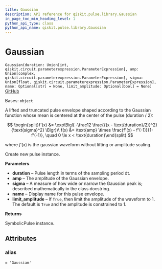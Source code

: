 ```yaml
---
title: Gaussian
description: API reference for qiskit.pulse.library.Gaussian
in_page_toc_min_heading_level: 1
python_api_type: class
python_api_name: qiskit.pulse.library.Gaussian
---
```


# Gaussian

<span id="qiskit.pulse.library.Gaussian" />

`Gaussian(duration: Union[int, qiskit.circuit.parameterexpression.ParameterExpression], amp: Union[complex, qiskit.circuit.parameterexpression.ParameterExpression], sigma: Union[float, qiskit.circuit.parameterexpression.ParameterExpression], name: Optional[str] = None, limit_amplitude: Optional[bool] = None)` [GitHub](https://github.com/qiskit/qiskit/tree/stable/0.22/qiskit/pulse/library/symbolic_pulses.py "view source code")

Bases: `object`

A lifted and truncated pulse envelope shaped according to the Gaussian function whose mean is centered at the center of the pulse (duration / 2):

$$
\begin{split}f'(x) &= \exp\Bigl( -\frac12 \frac{{(x - \text{duration}/2)}^2}{\text{sigma}^2} \Bigr)\\
f(x) &= \text{amp} \times \frac{f'(x) - f'(-1)}{1-f'(-1)}, \quad 0 \le x < \text{duration}\end{split}
$$

where $f'(x)$ is the gaussian waveform without lifting or amplitude scaling.

Create new pulse instance.

**Parameters**

*   **duration** – Pulse length in terms of the sampling period dt.
*   **amp** – The amplitude of the Gaussian envelope.
*   **sigma** – A measure of how wide or narrow the Gaussian peak is; described mathematically in the class docstring.
*   **name** – Display name for this pulse envelope.
*   **limit\_amplitude** – If `True`, then limit the amplitude of the waveform to 1. The default is `True` and the amplitude is constrained to 1.

**Returns**

SymbolicPulse instance.

## Attributes

<span id="qiskit.pulse.library.Gaussian.alias" />

### alias

`= 'Gaussian'`

